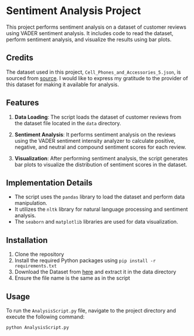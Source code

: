 # Sentiment Analysis Project

This project performs sentiment analysis on a dataset of customer reviews using VADER sentiment analysis. It includes code to read the dataset, perform sentiment analysis, and visualize the results using bar plots.

## Credits

The dataset used in this project, `Cell_Phones_and_Accessories_5.json`, is sourced from [source](https://www.kaggle.com/datasets/abdallahwagih/amazon-reviews). I would like to express my gratitude to the provider of this dataset for making it available for analysis.

## Features

1. **Data Loading**: The script loads the dataset of customer reviews from the dataset file located in the `data` directory.

2. **Sentiment Analysis**: It performs sentiment analysis on the reviews using the VADER sentiment intensity analyzer to calculate positive, negative, and neutral and compound sentiment scores for each review.

3. **Visualization**: After performing sentiment analysis, the script generates bar plots to visualize the distribution of sentiment scores in the dataset.

## Implementation Details

-   The script uses the `pandas` library to load the dataset and perform data manipulation.
-   It utilizes the `nltk` library for natural language processing and sentiment analysis.
-   The `seaborn` and `matplotlib` libraries are used for data visualization.

## Installation

1. Clone the repository
2. Install the required Python packages using `pip install -r requirements.txt`
3. Download the Dataset from [here](https://www.kaggle.com/datasets/abdallahwagih/amazon-reviews) and extract it in the data directory
4. Ensure the file name is the same as in the script

## Usage

To run the `AnalysisScript.py` file, navigate to the project directory and execute the following command:

```sh
python AnalysisScript.py
```
